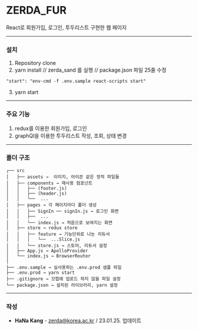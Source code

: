 # ZERDA_FUR
React로 회원가입, 로그인, 투두리스트 구현한 웹 페이지
***

### 설치
1. Repository clone
2. yarn install
// zerda_sand 를 실행
// package.json 파일 25줄 수정 
```
"start": "env-cmd -f .env.sample react-scripts start"
```
3. yarn start

***
### 주요 기능
1. redux를 이용한 회원가입, 로그인
2. graphQl을 이용한 투두리스트 작성, 조회, 상태 변경

***
### 폴더 구조
```
┌── src
│   ├── assets →  이미지, 아이콘 같은 정적 파일들
│   ├── components → 재사용 컴포넌트
│   │   ├── (footer.js)
│   │   ├── (header.js)
│   │   └──  ...
│   ├── pages → 각 페이지마다 폴더 생성
│   │   ├── SignIn ── signIn.js → 로그인 화면
│   │   ├──  ...
│   │   └── index.js → 처음으로 보여지는 화면
│   ├── store → redux store
│   │   ├── feature → 기능단위로 나눈 리듀서
│   │   │   └──  ...Slice.js
│   │   └── store.js → 스토어, 리듀서 설정
│   ├── App.js → ApolloProvider
│   └── index.js → BrowserRouter
│
├── .env.sample → 실사용하는 .env.prod 샘플 파일
├── .env.prod → yarn start
├── .gitignore → 깃헙에 업로드 하지 않을 파일 설정
└── package.json → 설치된 라이브러리, yarn 설정
``` 
***

### 작성
  - **HaNa Kang** - <zerda@korea.ac.kr> / 23.01.25. 업데이트
